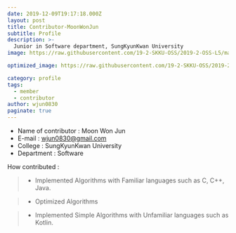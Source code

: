 ```yaml
---
date: 2019-12-09T19:17:18.000Z
layout: post
title: Contributor-MoonWonJun
subtitle: Profile
description: >-
  Junior in Software department, SungKyunKwan University
image: https://raw.githubusercontent.com/19-2-SKKU-OSS/2019-2-OSS-L5/master/assets/img/uploads/WJ.jpg

optimized_image: https://raw.githubusercontent.com/19-2-SKKU-OSS/2019-2-OSS-L5/master/assets/img/uploads/WJ.jpg

category: profile
tags:
  - member
  - contributor
author: wjun0830
paginate: true
---
```

- Name of contributor : Moon Won Jun
- E-mail : wjun0830@gmail.com
- College : SungKyunKwan University
- Department : Software

How contributed : 
> - Implemented Algorithms with Familiar languages such as C, C++, Java.

> - Optimized Algorithms 

> - Implemented Simple Algorithms with Unfamiliar languages such as Kotlin.



